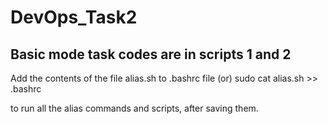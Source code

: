 # DevOps_Task2

## Basic mode task codes are in scripts 1 and 2

Add the contents of the file alias.sh to .bashrc file
(or)
sudo cat alias.sh >> .bashrc

to run all the alias commands and scripts, after saving them.